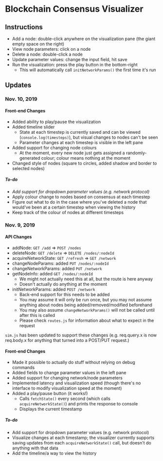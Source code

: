 # Blockchain Consensus Visualizer
## Instructions
* Add a node: double-click anywhere on the visualization pane (the giant empty space on the right)
* View node parameters: click on a node
* Delete a node: double-click a node
* Update parameter values: change the input field, hit save
* Run the visualization: press the play button in the bottom-right
	* This will automatically call `initNetworkParams()` the first time it's run

## Updates
### Nov. 10, 2019
#### Front-end Changes
* Added ability to play/pause the visualization
* Added timeline slider
	* State at each timestep is currently saved and can be viewed (`console.log(timesteps)`), but visual changes to nodes can't be seen
	* Parameter changes at each timestep is visible in the left pane
* Added support for changing node colours
	* At the moment, every new node just gets assigned a randomly-generated colour; colour means nothing at the moment
* Changed style of nodes (square to circles, added shadow and border to selected nodes)

##### To-do
* _Add support for dropdown parameter values (e.g. network protocol)_
* Apply colour change to nodes based on consensus at each timestep
* Figure out what to do in the case where you've deleted a node that would've been at a certain timestep when viewing the history
* Keep track of the colour of nodes at different timesteps

### Nov. 9, 2019
#### API Changes
* addNode: `GET /add` => `POST /nodes`
* deleteNode: `GET /delete` => `DELETE /nodes/:nodeId` 
* acquireNetworkState: `GET /refresh` => `GET /network`
* changeNodeParams: added `PUT /nodes/:nodeId`
* changeNetworkParams: added `PUT /network`
* getNodeInfo: added `GET /nodes/:nodeId`
	* We might not actually need this at all, but the route is here anyway
	* Doesn't actually do anything at the moment
* initNetworkParams: added `POST /network`
	* Back-end support for this needs to be added
	* You may assume it will only be run once, but you may not assume anything about nodes being added/removed/modified beforehand
	* You may also assume `changeNetworkParams()` will not be called until after this is called
	* Please check `routes.js` for information about what to expect in the request

`sim.js` has been updated to support these changes (e.g. req.query.x is now req.body.x for anything that turned into a POST/PUT request.)

#### Front-end Changes
* Made it possible to actually do stuff without relying on debug commands
* Added fields to change parameter values in the left pane
* Added support for changing network/node parameters
* Implemented latency and visualization speed (though there's no interface to modify visualization speed at the moment)
* Added a play/pause button (it works!)
	* Calls `fetchState()` every second (which calls `acquireNetworkState()`) and prints the response to console
	* Displays the current timestamp

##### To-do
* Add support for dropdown parameter values (e.g. network protocol)
* Visualize changes at each timestamp; the visualizer currently supports saving updates from each `acquireNetworkState()` call, but doesn't do anything with that data
* Add the timeline/a way to view the history

